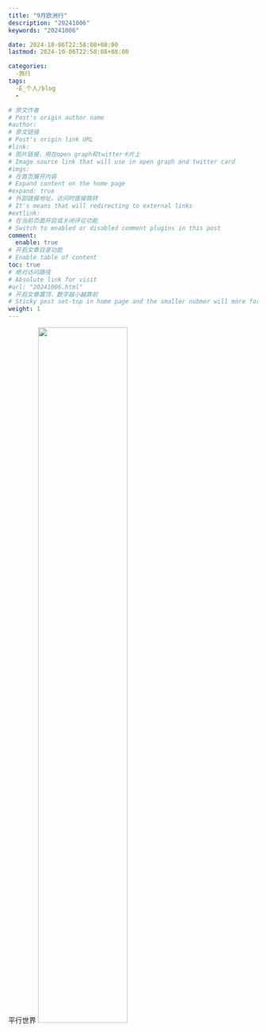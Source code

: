 ```yaml
---
title: "9月欧洲行"
description: "20241006"
keywords: "20241006"

date: 2024-10-06T22:58:08+08:00
lastmod: 2024-10-06T22:58:08+08:00

categories:
  -旅行
tags:
  -E_个人/blog
  -

# 原文作者
# Post's origin author name
#author:
# 原文链接
# Post's origin link URL
#link:
# 图片链接，用在open graph和twitter卡片上
# Image source link that will use in open graph and twitter card
#imgs:
# 在首页展开内容
# Expand content on the home page
#expand: true
# 外部链接地址，访问时直接跳转
# It's means that will redirecting to external links
#extlink:
# 在当前页面开启或关闭评论功能
# Switch to enabled or disabled comment plugins in this post
comment:
  enable: true
# 开启文章目录功能
# Enable table of content
toc: true
# 绝对访问路径
# Absolute link for visit
#url: "20241006.html"
# 开启文章置顶，数字越小越靠前
# Sticky post set-top in home page and the smaller nubmer will more forward.
weight: 1
---
```


平行世界
<img src="https://cdn.jsdelivr.net/gh/zhl111/upgit/202410062225854.jpg"   width="60%" />




<!--more-->
